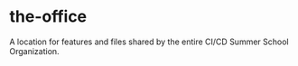 # the-office
A location for features and files shared by the entire CI/CD Summer School Organization.
